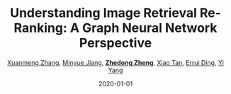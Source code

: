 ---
title: "Understanding Image Retrieval Re-Ranking: A Graph Neural Network Perspective"
collection: publications
permalink: /publication/Understa2020
date: 2020-01-01
doi: 
keywords: 
venue: 'arXiv:2012.07620'
blog: 'https://zhuanlan.zhihu.com/p/338777060'
code: 'https://github.com/Xuanmeng-Zhang/gnn-re-ranking'
author: '<a href="https://zdzheng.xyz/authors/Xuanmeng-Zhang" class="author">Xuanmeng Zhang</a>, <a href="https://zdzheng.xyz/authors/Minyue-Jiang" class="author">Minyue Jiang</a>, <strong><a href="https://zdzheng.xyz/authors/Zhedong-Zheng" class="author">Zhedong Zheng</a></strong>, <a href="https://zdzheng.xyz/authors/Xiao-Tan" class="author">Xiao Tan</a>, <a href="https://zdzheng.xyz/authors/Errui-Ding" class="author">Errui Ding</a>, <a href="https://zdzheng.xyz/authors/Yi-Yang" class="author">Yi Yang</a>'
citation: ' Xuanmeng Zhang,  Minyue Jiang,  Zhedong Zheng,  Xiao Tan,  Errui Ding,  Yi Yang, &quot;Understanding Image Retrieval Re-Ranking: A Graph Neural Network Perspective.&quot; arXiv:2012.07620, 2020.'
pub_year: '2020'
bib: >
    @inproceedings{zhang2020understanding,<br>author = "Zhang, Xuanmeng and Jiang, Minyue and Zheng, Zhedong and Tan, Xiao and Ding, Errui and Yang, Yi",<br>title = "Understanding Image Retrieval Re-Ranking: A Graph Neural Network Perspective",<br>booktitle = "arXiv:2012.07620",<br>code = "https://github.com/Xuanmeng-Zhang/gnn-re-ranking",<br>blog = "https://zhuanlan.zhihu.com/p/338777060",<br>year = "2020"
    }

---